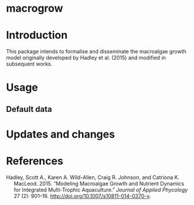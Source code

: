 
<!-- README.md is generated from README.Rmd. Please edit that file -->

# macrogrow

# Introduction

This package intends to formalise and disseminate the macroalgae growth
model originally developed by Hadley et al. (2015) and modified in
subsequent works.

# Usage

## Default data

# Updates and changes

# References

<div id="refs" class="references csl-bib-body hanging-indent"
entry-spacing="0">

<div id="ref-hadley_modeling_2015" class="csl-entry">

Hadley, Scott A., Karen A. Wild-Allen, Craig R. Johnson, and Catriona K.
MacLeod. 2015. “Modeling Macroalgae Growth and Nutrient Dynamics for
Integrated Multi-Trophic Aquaculture.” *Journal of Applied Phycology* 27
(2): 901–16. <http://doi.org/10.1007/s10811-014-0370-y>.

</div>

</div>
